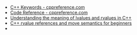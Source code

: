 - [C++ Keywords - cppreference.com](https://en.cppreference.com/w/cpp/keyword)
- [Code Reference - cppreference.com](https://en.cppreference.com/)
- [Understanding the meaning of lvalues and rvalues in C++](https://www.internalpointers.com/post/understanding-meaning-lvalues-and-rvalues-c)
- [C++ rvalue references and move semantics for beginners](https://www.internalpointers.com/post/c-rvalue-references-and-move-semantics-beginners)
- 